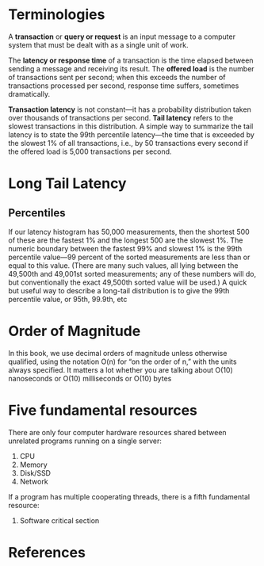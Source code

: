 # Terminologies
A **transaction** or **query or request** is an input message to a computer system that must be dealt with as a single unit of work.

The **latency or response time** of a transaction is the time elapsed between sending a message and receiving its result. The **offered load** is the number of transactions sent per second; when this exceeds the number of transactions processed per second, response time suffers, sometimes dramatically.

**Transaction latency** is not constant—it has a probability distribution taken over thousands of transactions per second. **Tail latency** refers to the slowest transactions in this distribution. A simple way to summarize the tail latency is to state the 99th percentile latency—the time that is exceeded by the slowest 1% of all transactions, i.e., by 50 transactions every second if the offered load is 5,000 transactions per second.

# Long Tail Latency
## Percentiles
If our latency histogram has 50,000 measurements, then the shortest 500 of these are the fastest 1% and the longest 500 are the slowest 1%. The numeric boundary between the fastest 99% and slowest 1% is the 99th percentile value—99 percent of the sorted measurements are less than or equal to this value. (There are many such values, all lying between the 49,500th and 49,001st sorted measurements; any of these numbers will do, but conventionally the exact 49,500th sorted value will be used.) A quick but useful way to describe a long-tail distribution is to give the 99th percentile value, or 95th, 99.9th, etc

# Order of Magnitude
In this book, we use decimal orders of magnitude unless otherwise qualified, using the notation O(n) for “on the order of n,” with the units always specified. It matters a lot whether you are talking about O(10) nanoseconds or O(10) milliseconds or O(10) bytes

# Five fundamental resources
There are only four computer hardware resources shared between unrelated programs running on a single server:
1. CPU
2. Memory
3. Disk/SSD
4. Network

If a program has multiple cooperating threads, there is a fifth fundamental resource:
1. Software critical section

# References




